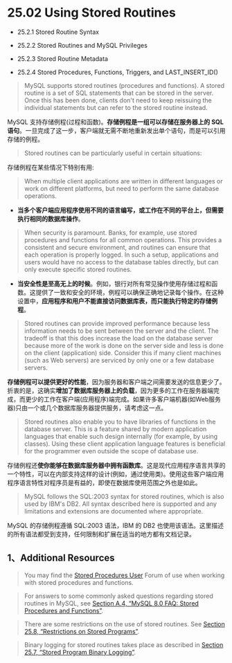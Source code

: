# 25.02 Using Stored Routines

- 25.2.1 Stored Routine Syntax

- 25.2.2 Stored Routines and MySQL Privileges

- 25.2.3 Stored Routine Metadata

- 25.2.4 Stored Procedures, Functions, Triggers, and LAST_INSERT_ID()

> MySQL supports stored routines (procedures and functions). A stored routine is a set of SQL statements that can be stored in the server. Once this has been done, clients don't need to keep reissuing the individual statements but can refer to the stored routine instead.

MySQL 支持存储例程(过程和函数)。**存储例程是一组可以存储在服务器上的 SQL 语句**。一旦完成了这一步，客户端就无需不断地重新发出单个语句，而是可以引用存储的例程。

> Stored routines can be particularly useful in certain situations:

存储例程在某些情况下特别有用:

> When multiple client applications are written in different languages or work on different platforms, but need to perform the same database operations.

- **当多个客户端应用程序使用不同的语言编写，或工作在不同的平台上，但需要执行相同的数据库操作**。

> When security is paramount. Banks, for example, use stored procedures and functions for all common operations. This provides a consistent and secure environment, and routines can ensure that each operation is properly logged. In such a setup, applications and users would have no access to the database tables directly, but can only execute specific stored routines.

- **当安全性是至高无上的时候**。例如，银行对所有常见操作使用存储过程和函数。这提供了一致和安全的环境，例程可以确保正确地记录每个操作。在这种设置中，**应用程序和用户不能直接访问数据库表，而只能执行特定的存储例程**。

> Stored routines can provide improved performance because less information needs to be sent between the server and the client. The tradeoff is that this does increase the load on the database server because more of the work is done on the server side and less is done on the client (application) side. Consider this if many client machines (such as Web servers) are serviced by only one or a few database servers.

**存储例程可以提供更好的性能**，因为服务器和客户端之间需要发送的信息更少了。折衷的是，这确实**增加了数据库服务器上的负载**，因为更多的工作在服务器端完成，而更少的工作在客户端(应用程序)端完成。如果许多客户端机器(如Web服务器)只由一个或几个数据库服务器提供服务，请考虑这一点。

> Stored routines also enable you to have libraries of functions in the database server. This is a feature shared by modern application languages that enable such design internally (for example, by using classes). Using these client application language features is beneficial for the programmer even outside the scope of database use.

存储例程还**使你能够在数据库服务器中拥有函数库**。这是现代应用程序语言共享的一个特性，可以在内部支持这样的设计(例如，通过使用类)。使用这些客户端应用程序语言特性对程序员是有益的，即使在数据库使用范围之外也是如此。

> MySQL follows the SQL:2003 syntax for stored routines, which is also used by IBM's DB2. All syntax described here is supported and any limitations and extensions are documented where appropriate.

MySQL 的存储例程遵循 SQL:2003 语法，IBM 的 DB2 也使用该语法。这里描述的所有语法都受到支持，任何限制和扩展在适当的地方都有文档记录。

## 1、Additional Resources

> You may find the [Stored Procedures User](https://forums.mysql.com/list.php?98) Forum of use when working with stored procedures and functions.

> For answers to some commonly asked questions regarding stored routines in MySQL, see [Section A.4, “MySQL 8.0 FAQ: Stored Procedures and Functions”](https://dev.mysql.com/doc/refman/8.0/en/faqs-stored-procs.html).

> There are some restrictions on the use of stored routines. See [Section 25.8, “Restrictions on Stored Programs”](https://dev.mysql.com/doc/refman/8.0/en/stored-program-restrictions.html).

> Binary logging for stored routines takes place as described in [Section 25.7, “Stored Program Binary Logging”](https://dev.mysql.com/doc/refman/8.0/en/stored-programs-logging.html).